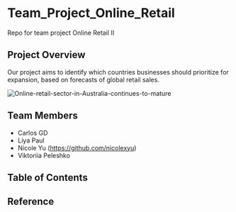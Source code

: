 # Team_Project_Online_Retail
Repo for team project Online Retail II

## Project Overview

Our project aims to identify which countries businesses should prioritize for expansion, based on forecasts of global retail sales.

![Online-retail-sector-in-Australia-continues-to-mature](https://github.com/user-attachments/assets/aaa419c5-83de-4ea8-a20e-a7d8d95bb93f)

## Team Members

* Carlos GD
* Liya Paul
* Nicole Yu (https://github.com/nicolexyu)
* Viktoriia Peleshko 

## Table of Contents



## Reference
